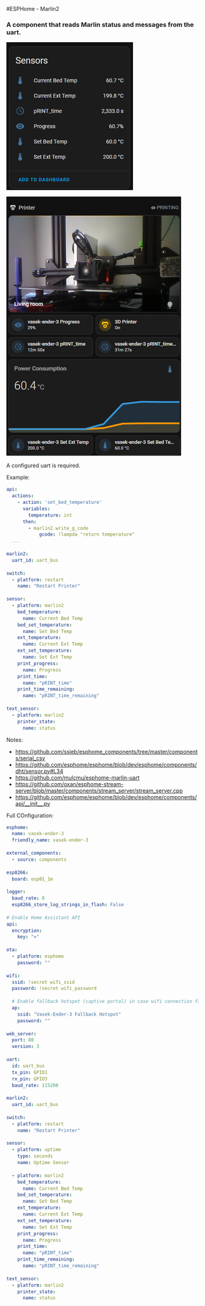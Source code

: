 #ESPHome - Marlin2
### A component that reads Marlin status and messages from the uart.
![alt text](images/image.png)

![Home Assistant Dashboard Example](images/image-1.png)

A configured uart is required.

Example:
```yaml
api:
  actions:
    - action: 'set_bed_temperature'
      variables:
        temperature: int
      then:
        - marlin2.write_g_code
            gcode: !lampda "return temperature"
  ...
  
marlin2:
  uart_id: uart_bus

switch:
  - platform: restart
    name: "Restart Printer"

sensor:
  - platform: marlin2
    bed_temperature:
      name: Current Bed Temp
    bed_set_temperature:
      name: Set Bed Temp
    ext_temperature:
      name: Current Ext Temp
    ext_set_temperature:
      name: Set Ext Temp
    print_progress:
      name: Progress
    print_time:
      name: "pRINT_time"
    print_time_remaining:
      name: "pRINT_time_remaining"

text_sensor:
  - platform: marlin2
    printer_state:
      name: status
```

Notes:
* https://github.com/ssieb/esphome_components/tree/master/components/serial_csv
* https://github.com/esphome/esphome/blob/dev/esphome/components/dht/sensor.py#L34
* https://github.com/mulcmu/esphome-marlin-uart
* https://github.com/oxan/esphome-stream-server/blob/master/components/stream_server/stream_server.cpp
* https://github.com/esphome/esphome/blob/dev/esphome/components/api/__init__.py

Full COnfiguration:
```yaml
esphome:
  name: vasek-ender-3
  friendly_name: vasek-ender-3

external_components:
  - source: components
  
esp8266:
  board: esp01_1m

logger:
  baud_rate: 0
  esp8266_store_log_strings_in_flash: False
  
# Enable Home Assistant API
api:
  encryption:
    key: "="

ota:
  - platform: esphome
    password: ""

wifi:
  ssid: !secret wifi_ssid
  password: !secret wifi_password
  
  # Enable fallback hotspot (captive portal) in case wifi connection fails
  ap:
    ssid: "Vasek-Ender-3 Fallback Hotspot"
    password: ""

web_server:
  port: 80
  version: 3
  
uart:
  id: uart_bus
  tx_pin: GPIO1
  rx_pin: GPIO3
  baud_rate: 115200

marlin2:
  uart_id: uart_bus

switch:
  - platform: restart
    name: "Restart Printer"

sensor:
  - platform: uptime
    type: seconds
    name: Uptime Sensor

  - platform: marlin2
    bed_temperature:
      name: Current Bed Temp
    bed_set_temperature:
      name: Set Bed Temp
    ext_temperature:
      name: Current Ext Temp
    ext_set_temperature:
      name: Set Ext Temp
    print_progress:
      name: Progress
    print_time:
      name: "pRINT_time"
    print_time_remaining:
      name: "pRINT_time_remaining"

text_sensor:
  - platform: marlin2
    printer_state:
      name: status
```